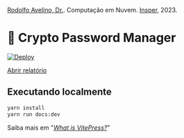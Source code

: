 [Rodolfo Avelino, Dr.](https://www.rodolfoavelino.com.br/). Computação em Nuvem. [Insper](https://github.com/Insper), 2023.

# 🔐 Crypto Password Manager

[![Deploy](https://github.com/FelixLuciano/crypto-passman/actions/workflows/deploy.yml/badge.svg)](https://github.com/FelixLuciano/crypto-passman/actions/workflows/deploy.yml)

[Abrir relatório](https://github.lucianofelix.com.br/crypto-passman/)

## Executando localmente

```bash
yarn install
yarn run docs:dev
```

Saiba mais em "[*What is VitePress?*](https://vitepress.vuejs.org/guide/what-is-vitepress)"
